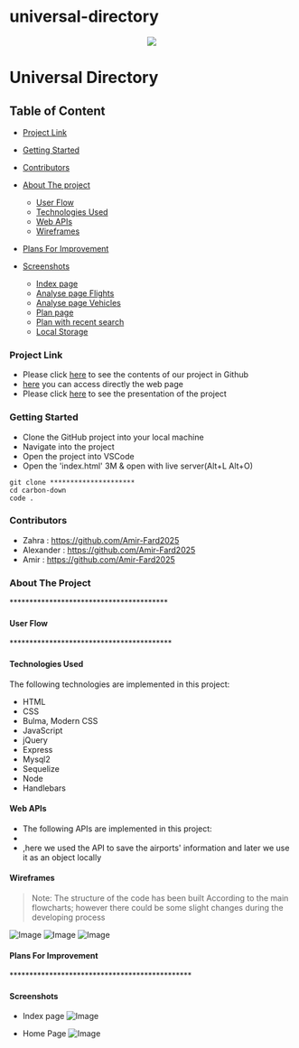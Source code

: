 # universal-directory

<div style="text-align:center"><a href="https://github.com/alexanderpuschkinberlin/universal-directory"><img src="./public/Planet_logo.jpg"/></a></div>

<h1>Universal Directory</h1>

<h2>Table of Content</h2>

- [Project Link](#project-link)
- [Getting Started](#getting-started)
- [Contributors](#contributors)
- [About The project](#about-the-project)

  - [User Flow](#user-flows)
  - [Technologies Used](#technologies-used)
  - [Web APIs](#web-apis)
  - [Wireframes](#wireframes)

- [Plans For Improvement](#plansforimprovement)
- [Screenshots](#Screenshots)

  - [Index page](#index-page)
  - [Analyse page Flights](#analyse-page-flights)
  - [Analyse page Vehicles](#analyse-page-vehicles)
  - [Plan page](#plan-page)
  - [Plan with recent search](#plan-with-recent-search)
  - [Local Storage](#local-storage)

### Project Link

- Please click [here](https://github.com/alexanderpuschkinberlin/universal-directory) to see the contents of our project in Github
- [here]() you can access directly the web page
- Please click [here]() to see the presentation of the project

### Getting Started

- Clone the GitHub project into your local machine
- Navigate into the project
- Open the project into VSCode
- Open the 'index.html' 3M & open with live server(Alt+L Alt+O)

```
git clone *********************
cd carbon-down
code .
```

### Contributors

- Zahra : https://github.com/Amir-Fard2025
- Alexander : https://github.com/Amir-Fard2025
- Amir : https://github.com/Amir-Fard2025

### About The Project

<p>****************************************</p>

#### User Flow

<p>*****************************************</p>

#### Technologies Used

<p>The following technologies are implemented in this project:</p>

- HTML
- CSS
- Bulma, Modern CSS
- JavaScript
- jQuery
- Express
- Mysql2
- Sequelize
- Node
- Handlebars

#### Web APIs

- The following APIs are implemented in this project:
- []()
- [](),here we used the API to save the airports' information and later we use it as an object locally

#### Wireframes

> Note:
> The structure of the code has been built According to the main flowcharts; however there could be some slight changes during the developing process

![Image](./assets/images/Flowchart01.png)
![Image]()
![Image]()

#### Plans For Improvement

<p>**********************************************</p>

#### Screenshots

- Index page ![Image](./assets/images/IndexPage.png)

- Home Page ![Image](./assets/images/AboutUs.png)
